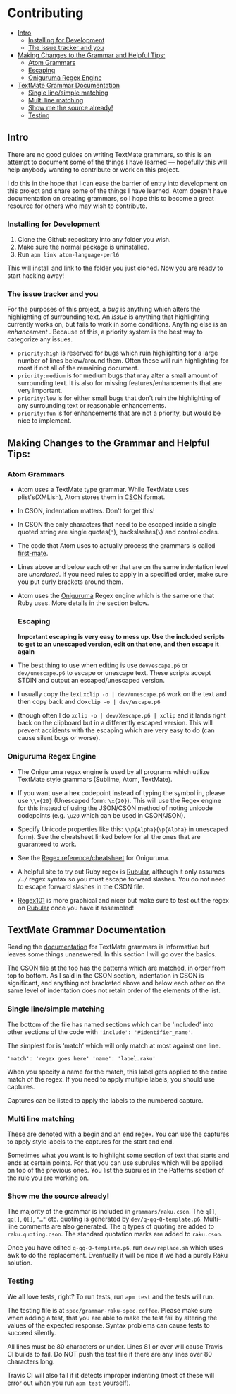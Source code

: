 
Contributing
=================

* [Intro](#intro)
   * [Installing for Development](#installing-for-development)
   * [The issue tracker and you](#the-issue-tracker-and-you)
* [Making Changes to the Grammar and Helpful Tips:](#making-changes-to-the-grammar-and-helpful-tips)
   * [Atom Grammars](#atom-grammars)
    * [Escaping](#escaping)
   * [Oniguruma Regex Engine](#oniguruma-regex-engine)
* [TextMate Grammar Documentation](#textmate-grammar-documentation)
   * [Single line/simple matching](#single-linesimple-matching)
   * [Multi line matching](#multi-line-matching)
   * [Show me the source already!](#show-me-the-source-already)
   * [Testing](#testing)

## Intro
There are no good guides on writing TextMate grammars, so this is an attempt
to document some of the things I have learned — hopefully this will help
anybody wanting to contribute or work on this project.

I do this in the hope that I can ease the barrier of entry into development
on this project and share some of the things I have learned. Atom doesn't have
documentation on creating grammars, so I hope this to become a great resource
for others who may wish to contribute.

### Installing for Development
1. Clone the Github repository into any folder you wish.
2. Make sure the normal package is uninstalled.
3. Run `apm link atom-language-perl6`

This will install and link to the folder you just cloned. Now you are ready to
start hacking away!

### The issue tracker and you
For the purposes of this project, a *bug* is anything which alters the
highlighting of surrounding text. An *issue* is anything that highlighting
currently works on, but fails to work in some conditions.
Anything else is an *enhancement* .
Because of this, a priority system is the best way to categorize any issues.

* `priority:high` is reserved for bugs which ruin highlighting for a large
  number of lines below/around them. Often these will ruin highlighting for most
  if not all of the remaining document.
* `priority:medium` is for medium bugs that may alter a small amount of
  surrounding text. It is also for missing features/enhancements that are
  very important.
* `priority:low` is for either small bugs that don't ruin the highlighting of
  any surrounding text or reasonable enhancements.
* `priority:fun` is for enhancements that are not a priority, but would be nice
  to implement.

## Making Changes to the Grammar and Helpful Tips:

### Atom Grammars

* Atom uses a TextMate type grammar. While TextMate uses plist's(XMLish),
  Atom stores them in [CSON][CSON] format.
* In CSON, indentation matters. Don't forget this!
* In CSON the only characters that need to be escaped inside a single quoted
  string are single quotes(`'`), backslashes(`\`) and control codes.
* The code that Atom uses to actually process the grammars is called
  [first-mate][first-mate].
* Lines above and below each other that are on the same indentation level
  are _unordered_. If you need rules to apply in a specified order, make
  sure you put curly brackets around them.
* Atom uses the [Oniguruma][Oniguruma] Regex engine which is the same one that
  Ruby uses. More details in the section below.
  
  ### Escaping
  **Important escaping is very easy to mess up. Use the included scripts to get to an unescaped version, edit on that one, and then escape it again**
  
 * The best thing to use when editing is use `dev/escape.p6` or `dev/unescape.p6` to escape or unescape text. These scripts accept STDIN and output an escaped/unescaped version.

* I usually copy the text `xclip -o | dev/unescape.p6` work on the text and then copy back and do`xclip -o | dev/escape.p6`

* (though often I do `xclip -o | dev/Xescape.p6 | xclip` and it lands right back on the clipboard but in a differently escaped version. This will prevent accidents with the escaping which are very easy to do (can cause silent bugs or worse).

### Oniguruma Regex Engine
* The Oniguruma regex engine is used by all programs which utilize
  TextMate style grammars (Sublime, Atom, TextMate).
* If you want use a hex codepoint instead of typing the symbol in, please use
  `\\x{20}` (Unescaped form: `\x{20}`).
  This will use the Regex engine for this instead of using the JSON/CSON method
  of noting unicode codepoints (e.g. `\u20` which can be used in CSON/JSON).
* Specify Unicode properties like this: `\\p{Alpha}`(`\p{Alpha}` in unescaped
  form). See the cheatsheet linked below for all the ones that are guaranteed
  to work.


* See the [Regex reference/cheatsheet][Oniguruma-RE] for Oniguruma.

* A helpful site to try out Ruby regex is [Rubular][Rubular], although it only
  assumes `/…/` regex syntax so you must escape forward slashes. You do not
  need to escape forward slashes in the CSON file.
* [Regex101](regex101.com) is more graphical and nicer but make
  sure to test out the regex on [Rubular][Rubular] once you have it assembled!

## TextMate Grammar Documentation
Reading the [documentation][textmate] for TextMate grammars is informative but
leaves some things unanswered. In this section I will go over the basics.

The CSON file at the top has the patterns which are matched, in order from top
to bottom. As I said in the CSON section, indentation in CSON is significant,
and anything not bracketed above and below each other on the same level of
indentation does not retain order of the elements of the list.

### Single line/simple matching
The bottom of the file has named sections which can be 'included' into other
sections of the code with `'include': '#identifier_name'`.

The simplest for is ‘match’ which will only match at most against one line.

`'match': 'regex goes here'
'name': 'label.raku'`

When you specify a name for the match, this label gets applied to the entire
match of the regex. If you need to apply multiple labels, you should use
captures.

Captures can be listed to apply the labels to the numbered capture.

### Multi line matching
These are denoted with a begin and an end regex. You can use the captures
to apply style labels to the captures for the start and end.

Sometimes what you want is to highlight some section of text that starts and
ends at certain points. For that you can use subrules which will be applied
on top of the previous ones. You list the subrules in the Patterns section
of the rule you are working on.

### Show me the source already!
The majority of the grammar is included in `grammars/raku.cson`.
The `q[]`, `qq[]`, `Q[]`, `"…"` etc. quoting is generated by
`dev/q-qq-Q-template.p6`. Multi-line comments are also generated. The q
types of quoting are added to `raku.quoting.cson`. The standard quotation
marks are added to `raku.cson`.

Once you have edited `q-qq-Q-template.p6`, run `dev/replace.sh` which uses
awk to do the replacement. Eventually it will be nice if we had a purely Raku
solution.

### Testing
We all love tests, right? To run tests, run `apm test` and the tests will run.

The testing file is at `spec/grammar-raku-spec.coffee`. Please make sure
when adding a test, that you are able to make the test fail by altering the
values of the expected response. Syntax problems can cause tests to succeed
silently.

All lines must be 80 characters or under. Lines 81 or over will cause Travis CI
builds to fail.  Do NOT push the test file if there are any lines over 80
characters long.

Travis CI will also fail if it detects improper indenting (most of these will
error out when you run `apm test` yourself).



[CSON]: https://github.com/bevry/cson
[Rubular]: http://rubular.com/
[Oniguruma]: https://en.wikipedia.org/wiki/Oniguruma
[Oniguruma-RE]: https://github.com/kkos/oniguruma/blob/master/doc/RE
[first-mate]: https://github.com/atom/first-mate
[textmate]: https://manual.macromates.com/en/language_grammars.html
